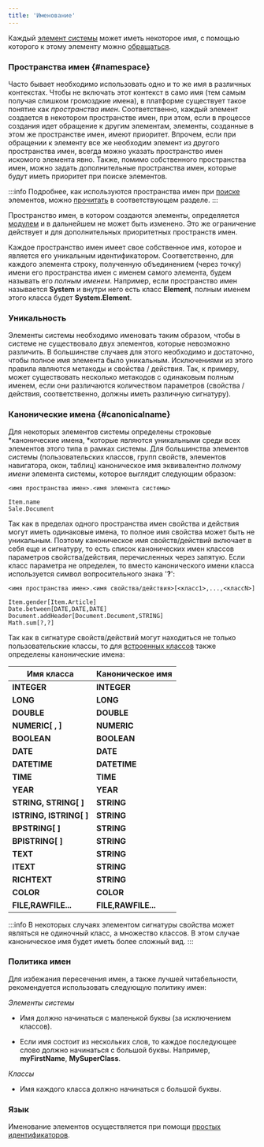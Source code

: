 ```yaml
---
title: 'Именование'
---
```


Каждый [элемент системы](Element_identification.md) может иметь некоторое *имя*, с помощью которого к этому элементу можно [обращаться](Search.md).

### Пространства имен {#namespace}

Часто бывает необходимо использовать одно и то же имя в различных контекстах. Чтобы не включать этот контекст в само имя (тем самым получая слишком громоздкие имена), в платформе существует такое понятие как *пространства имен*. Соответственно, каждый элемент создается в некотором пространстве имен, при этом, если в процессе создания идет обращение к другим элементам, элементы, созданные в этом же пространстве имен, имеют приоритет.  Впрочем, если при обращении к элементу все же необходим элемент из другого пространства имен, всегда можно указать пространство имен искомого элемента явно. Также, помимо собственного пространства имен, можно задать дополнительные пространства имен, которые будут иметь приоритет при поиске элементов.


:::info
Подробнее, как используются пространства имен при [поиске](Search.md) элементов, можно [прочитать](Search.md) в соответствующем разделе.
:::

Пространство имен, в котором создаются элементы, определяется [модулем](Modules.md) и в дальнейшем не может быть изменено. Это же ограничение действует и для дополнительных приоритетных пространств имен.

Каждое пространство имен имеет свое собственное имя, которое и является его уникальным идентификатором. Соответственно, для каждого элемента строку, полученную объединением (через точку) имени его пространства имен с именем самого элемента, будем называть его *полным именем*. Например, если пространство имен называется **System** и внутри него есть класс **Element**, полным именем этого класса будет **System.Element**.

### Уникальность

Элементы системы необходимо именовать таким образом, чтобы в системе не существовало двух элементов, которые невозможно различить. В большинстве случаев для этого необходимо и достаточно, чтобы полное имя элемента было уникальным. Исключениями из этого правила являются метакоды и свойства / действия. Так, к примеру, может существовать несколько метакодов с одинаковым полным именем, если они различаются количеством параметров (свойства / действия, соответственно, должны иметь различную сигнатуру).

### Канонические имена {#canonicalname}

Для некоторых элементов системы определены строковые *канонические имена, *которые являются уникальными среди всех элементов этого типа в рамках системы. Для большинства элементов системы (пользовательских классов, групп свойств, элементов навигатора, окон, таблиц) каноническое имя эквивалентно *полному имени* элемента системы, которое выглядит следующим образом:

    <имя пространства имен>.<имя элемента системы>
     
    Item.name
    Sale.Document

Так как в пределах одного пространства имен свойства и действия могут иметь одинаковые имена, то полное имя свойства может быть не уникальным. Поэтому каноническое имя свойств/действий включает в себя еще и сигнатуру, то есть список канонических имен классов параметров свойства/действия, перечисленных через запятую. Если класс параметра не определен, то вместо канонического имени класса используется символ вопросительного знака '**?**':

    <имя пространства имен>.<имя свойства/действия>[<класс1>,...,<классN>]
     
    Item.gender[Item.Article]
    Date.between[DATE,DATE,DATE]
    Document.addHeader[Document.Document,STRING]
    Math.sum[?,?]

Так как в сигнатуре свойств/действий могут находиться не только пользовательские классы, то для [встроенных классов](Built-in_classes.md) также определены канонические имена: 

|Имя класса|Каноническое имя|
|---|---|
|<strong>INTEGER</strong>|<strong>INTEGER</strong>|
|<strong>LONG</strong>|<strong>LONG</strong>|
|<strong>DOUBLE</strong>|<strong>DOUBLE</strong>|
|<strong>NUMERIC[ , ]</strong>|<strong>NUMERIC</strong>|
|<strong>BOOLEAN</strong>|<strong>BOOLEAN</strong>|
|<strong>DATE</strong>|<strong>DATE</strong>|
|<strong>DATETIME</strong>|<strong>DATETIME</strong>|
|<strong>TIME</strong>|<strong>TIME</strong>|
|<strong>YEAR</strong>|<strong>YEAR</strong>|
|<strong>STRING, STRING[ ]</strong>|<strong>STRING</strong>|
|<strong>ISTRING, ISTRING[ ]</strong>|<strong>STRING</strong>|
|<strong>BPSTRING[ ]</strong>|<strong>STRING</strong>|
|<strong>BPISTRING[ ]</strong>|<strong>STRING</strong> |
|<strong>TEXT</strong>|<strong>STRING</strong> |
|<strong>ITEXT</strong>|<strong>STRING</strong> |
|<strong>RICHTEXT</strong>|<strong>STRING</strong> |
|<strong>COLOR</strong>|<strong>COLOR</strong>|
|<strong>FILE,RAWFILE...</strong>|<strong>FILE,RAWFILE...</strong>|


:::info
В некоторых случаях элементом сигнатуры свойства может являться не одиночный класс, а множество классов. В этом случае каноническое имя будет иметь более сложный вид.
:::

### Политика имен

Для избежания пересечения имен, а также лучшей читабельности, рекомендуется использовать следующую политику имен:

*Элементы системы*

-   Имя должно начинаться с маленькой буквы (за исключением классов).

-   Если имя состоит из нескольких слов, то каждое последующее слово должно начинаться с большой буквы. Например, **myFirstName**, **MySuperClass**.

*Классы*

-   Имя каждого класса должно начинаться с большой буквы.

### Язык

Именование элементов осуществляется при помощи [простых идентификаторов](IDs.md#id-broken).
